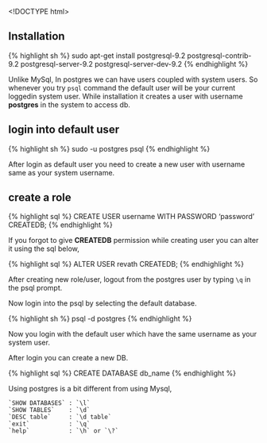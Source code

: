 &lt;!DOCTYPE html&gt;

Installation
------------

{% highlight sh %} sudo apt-get install postgresql-9.2 postgresql-contrib-9.2 postgresql-server-9.2 postgresql-server-dev-9.2 {% endhighlight %}

Unlike MySql, In postgres we can have users coupled with system users. So whenever you try `psql` command the default user will be your current loggedin system user. While installation it creates a user with username **postgres** in the system to access db.

login into default user
-----------------------

{% highlight sh %} sudo -u postgres psql {% endhighlight %}

After login as default user you need to create a new user with username same as your system username.

create a role
-------------

{% highlight sql %} CREATE USER username WITH PASSWORD ‘password’ CREATEDB; {% endhighlight %}

If you forgot to give **CREATEDB** permission while creating user you can alter it using the sql below,

{% highlight sql %} ALTER USER revath CREATEDB; {% endhighlight %}

After creating new role/user, logout from the postgres user by typing `\q` in the psql prompt.

Now login into the psql by selecting the default database.

{% highlight sh %} psql -d postgres {% endhighlight %}

Now you login with the default user which have the same username as your system user.

After login you can create a new DB.

{% highlight sql %} CREATE DATABASE db\_name {% endhighlight %}

Using postgres is a bit different from using Mysql,

    `SHOW DATABASES` : `\l`
    `SHOW TABLES`    : `\d`
    `DESC table`     : `\d table`
    `exit`           : `\q`
    `help`           : `\h` or `\?`
